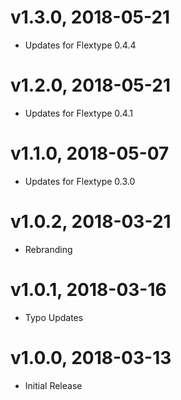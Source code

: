 # v1.3.0, 2018-05-21
* Updates for Flextype 0.4.4

# v1.2.0, 2018-05-21
* Updates for Flextype 0.4.1

# v1.1.0, 2018-05-07
* Updates for Flextype 0.3.0

# v1.0.2, 2018-03-21
* Rebranding

# v1.0.1, 2018-03-16
* Typo Updates

# v1.0.0, 2018-03-13
* Initial Release

